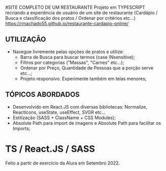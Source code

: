 #SITE COMPLETO DE UM RESTAURANTE
Projeto em TYPESCRIPT recriando a experiência de usuário de um site de restaurante (Cardápio / Busca e classificação dos pratos / Ordenar por critérios etc...)
https://rmachado55.github.io/restaurante-cardapio-online/

## UTILIZAÇÃO
- Navegue livremente pelas opções de pratos e utilize:
  - Barra de Busca para buscar termos (case INsensitive);
  - Filtros por categorias ("Massas", "Carnes" etc...);
  - Ordenar por Preço, Quantidade de Pessoas que a porção serve etc...;
  - Projeto responsivo. Experimente também em telas menores;
  
## TÓPICOS ABORDADOS
- Desenvolvido em React.JS com diversas bibliotecas: Normalize, ReactIcons, useState, useEffect, SVGR etc...
- Estilização (SASS + ClassName + CSS Modules);
- Absolute Path para import de imagens e Absolute Path para facilitar os Imports;

# TS / React.JS / SASS
Feito a partir de exercício da Alura em Setembro 2022. 
